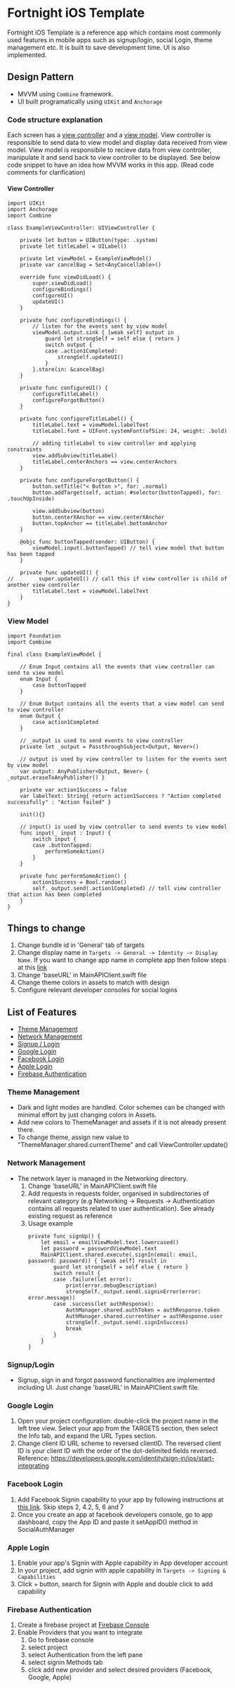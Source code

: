 # Fortnight iOS Template

Fortnight iOS Template is a reference app which contains most commonly used features in mobile apps such as signup/login, social Login, theme management etc. It is built to save development time. UI is also implemented.

## Design Pattern
 - MVVM using `Combine` framework.
 - UI built programatically using `UIKit` and `Anchorage`
 
### Code structure explanation
Each screen has a [view controller](#view-controller) and a [view model](#view-model). View controller is responsible to send data to view model and display data received from view model. View model is responsibile to recieve data from view controller, manipulate it and send back to view controller to be displayed. See below code snippet to have an idea how MVVM works in this app.
(Read code comments for clarification)
 #### View Controller

```
import UIKit
import Anchorage
import Combine

class ExampleViewController: UIViewController {
    
    private let button = UIButton(type: .system)
    private let titleLabel = UILabel()
    
    private let viewModel = ExampleViewModel()
    private var cancelBag = Set<AnyCancellable>()
    
    override func viewDidLoad() {
        super.viewDidLoad()
        configureBindings()
        configureUI()
        updateUI()
    }
    
    private func configureBindings() {
        // listen for the events sent by view model
        viewModel.output.sink { [weak self] output in
            guard let strongSelf = self else { return }
            switch output {
            case .action1Completed:
                strongSelf.updateUI()
            }
        }.store(in: &cancelBag)
    }
    
    private func configureUI() {
        configureTitleLabel()
        configureForgotButton()
    }
    
    private func configureTitleLabel() {
        titleLabel.text = viewModel.labelText
        titleLabel.font = UIFont.systemFont(ofSize: 24, weight: .bold)
        
        // adding titleLabel to view controller and applying constraints
        view.addSubview(titleLabel)
        titleLabel.centerAnchors == view.centerAnchors
    }
    
    private func configureForgotButton() {
        button.setTitle("< Button >", for: .normal)
        button.addTarget(self, action: #selector(buttonTapped), for: .touchUpInside)
        
        view.addSubview(button)
        button.centerXAnchor == view.centerXAnchor
        button.topAnchor == titleLabel.bottomAnchor
    }
    
    @objc func buttonTapped(sender: UIButton) {
        viewModel.input(.buttonTapped) // tell view model that button has been tapped
    }
    
    private func updateUI() {
//        super.updateUI() // call this if view controller is child of another view controller
        titleLabel.text = viewModel.labelText
    }
}

```

### View Model
```
import Foundation
import Combine

final class ExampleViewModel {

    // Enum Input contains all the events that view controller can send to view model
    enum Input {
        case buttonTapped
    }
    
    // Enum Output contains all the events that a view model can send to view controller
    enum Output {
        case action1Completed
    }
    
    // _output is used to send events to view controller
    private let _output = PassthroughSubject<Output, Never>()
    
    // output is used by view controller to listen for the events sent by view model
    var output: AnyPublisher<Output, Never> { _output.eraseToAnyPublisher() }
    
    private var action1Success = false
    var labelText: String{ return action1Success ? "Action completed successfully" : "Action failed" }
    
    init(){}
    
    // input() is used by view controller to send events to view model
    func input(_ input : Input) {
        switch input {
        case .buttonTapped:
            performSomeAction()
        }
    }
    
    private func performSomeAction() {
        action1Success = Bool.random()
        self._output.send(.action1Completed) // tell view controller that action has been completed
    }
}

```

## Things to change 
1. Change bundle id in 'General' tab of targets
2. Change display name in `Targets -> General -> Identity -> Display Name`. If you want to change app name in complete app then follow steps at this [link](https://stackoverflow.com/a/239006/19673742)
3. Change 'baseURL' in MainAPIClient.swift file
4. Change theme colors in assets to match with design
5. Configure relevant developer consoles for social logins

## List of Features
 - [Theme Management](#theme-management)
 - [Network Management](#network-management)
 - [Signup / Login](#signuplogin)
 - [Google Login](#google-login)
 - [Facebook Login](#facebook-login)
 - [Apple Login](#apple-login)
 - [Firebase Authentication](#firebase-authentication)
 
### Theme Management
- Dark and light modes are handled. Color schemes can be changed with minimal effort by just changing colors in Assets.
- Add new colors to ThemeManager and assets if it is not already present there.
- To change theme, assign new value to "ThemeManager.shared.currentTheme" and call ViewController.update()
### Network Management
 - The network layer is managed in the Networking directory. 
    1. Change 'baseURL' in MainAPIClient.swift file
    2. Add requests in requests folder, organised in subdirectories of relevant category (e.g Networking -> Requests -> Authentication contains all requests related to user authentication). See already existing request as reference
    3. Usage example
        ```
        private func signUp() {
            let email = emailViewModel.text.lowercased()
            let password = passwordViewModel.text
            MainAPIClient.shared.execute(.signIn(email: email, password: password)) { [weak self] result in
                guard let strongSelf = self else { return }
                switch result {
                case .failure(let error):
                    print(error.debugDescription)
                    strongSelf._output.send(.signinError(error: error.message))
                case .success(let authResponse):
                    AuthManager.shared.authToken = authResponse.token
                    AuthManager.shared.currentUser = authResponse.user
                    strongSelf._output.send(.signInSuccess)
                    break
                }
            }
        }
        ```

### Signup/Login
 - Signup, sign in and forgot password functionalities are implemented including UI. Just change 'baseURL' in MainAPIClient.swift file.

### Google Login
 1. Open your project configuration: double-click the project name in the left tree view. Select your app from the TARGETS section, then select the Info tab, and expand the URL Types section.
 2. Change client ID URL scheme to reversed clientID. The reversed client ID is your client ID with the order of the dot-delimited fields reversed.
  Reference: https://developers.google.com/identity/sign-in/ios/start-integrating
 
### Facebook Login
  1. Add Facebook Signin capability to your app by following instructions at [this link](https://developers.facebook.com/docs/facebook-login/ios/). Skip steps 2, 4.2, 5, 6 and 7
  2. Once you create an app at facebook developers console, go to app dashboard, copy the App ID and paste it setAppID() method in SocialAuthManager

### Apple Login
  1. Enable your app's Signin with Apple capability in App developer account
  2. In your project, add signin with apple capability in `Targets -> Signing & Capabilities`
  3. Click + button, search for Signin with Apple and double click to add capability

### Firebase Authentication
1. Create a firebase project at [Firebase Console](https://console.firebase.google.com/u/0/)
2. Enable Providers that you want to integrate 
    1. Go to firebase console
    2. select project
    3. select Authentication from the left pane
    4. select signin Methods tab
    5. click add new provider and select desired providers (Facebook, Google, Apple)
